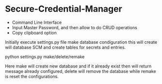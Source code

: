 # Secure-Credential-Manager

* Command Line Interface
* Input Master Password, and then allow to do CRUD operations
* Copy clipboard option

Initially execute settings.py file make database condiguration this will create will database SCM and create tables for secrets and entries.

python settings.py make/delete/remake

Here make will create new database and if it already exist then will return message already configured, delete will remove the database while remake is reset the configurations.

